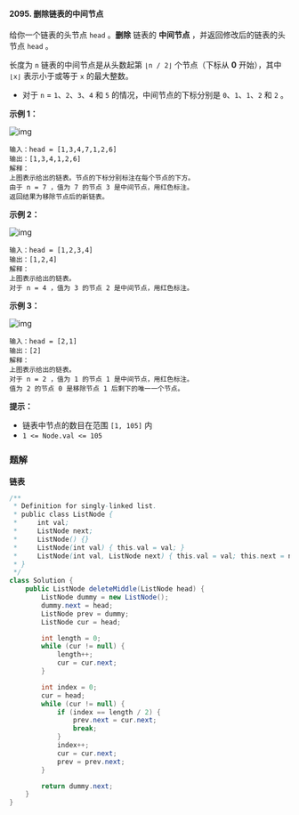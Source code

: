 #### 2095. 删除链表的中间节点

给你一个链表的头节点 `head` 。**删除** 链表的 **中间节点** ，并返回修改后的链表的头节点 `head` 。

长度为 `n` 链表的中间节点是从头数起第 `⌊n / 2⌋` 个节点（下标从 **0** 开始），其中 `⌊x⌋` 表示小于或等于 `x` 的最大整数。

- 对于 `n` = `1`、`2`、`3`、`4` 和 `5` 的情况，中间节点的下标分别是 `0`、`1`、`1`、`2` 和 `2` 。

**示例 1：**

![img](http://gitlab.wsh-study.com/xp-study/LeeteCode/blob/master/数据结构/基础数据结构/链表/images/删除链表的中间节点/1.jpg)

```shell
输入：head = [1,3,4,7,1,2,6]
输出：[1,3,4,1,2,6]
解释：
上图表示给出的链表。节点的下标分别标注在每个节点的下方。
由于 n = 7 ，值为 7 的节点 3 是中间节点，用红色标注。
返回结果为移除节点后的新链表。 
```

**示例 2：**

![img](http://gitlab.wsh-study.com/xp-study/LeeteCode/blob/master/数据结构/基础数据结构/链表/images/删除链表的中间节点/2.jpg)

```shell
输入：head = [1,2,3,4]
输出：[1,2,4]
解释：
上图表示给出的链表。
对于 n = 4 ，值为 3 的节点 2 是中间节点，用红色标注。
```

**示例 3：**

![img](http://gitlab.wsh-study.com/xp-study/LeeteCode/blob/master/数据结构/基础数据结构/链表/images/删除链表的中间节点/3.jpg)

```shell
输入：head = [2,1]
输出：[2]
解释：
上图表示给出的链表。
对于 n = 2 ，值为 1 的节点 1 是中间节点，用红色标注。
值为 2 的节点 0 是移除节点 1 后剩下的唯一一个节点。
```

**提示：**

- 链表中节点的数目在范围 `[1, 105]` 内
- `1 <= Node.val <= 105`

### 题解

**链表**

```java
/**
 * Definition for singly-linked list.
 * public class ListNode {
 *     int val;
 *     ListNode next;
 *     ListNode() {}
 *     ListNode(int val) { this.val = val; }
 *     ListNode(int val, ListNode next) { this.val = val; this.next = next; }
 * }
 */
class Solution {
    public ListNode deleteMiddle(ListNode head) {
        ListNode dummy = new ListNode();
        dummy.next = head;
        ListNode prev = dummy;
        ListNode cur = head;

        int length = 0;
        while (cur != null) {
            length++;
            cur = cur.next;
        }

        int index = 0;
        cur = head;
        while (cur != null) {
            if (index == length / 2) {
                prev.next = cur.next;
                break;
            }
            index++;
            cur = cur.next;
            prev = prev.next;
        }

        return dummy.next;
    }
}
```


